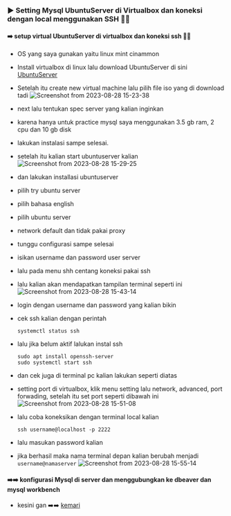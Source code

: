 ### ▶️ Setting Mysql UbuntuServer di Virtualbox dan koneksi dengan local menggunakan SSH 👨‍💻


#### ➡️ setup virtual UbuntuServer di virtualbox dan koneksi ssh 👨‍💻
 - OS yang saya gunakan yaitu linux mint cinammon
 - Install virtualbox di linux lalu download UbuntuServer di sini [UbuntuServer](https://ubuntu.com/download/server)
 - Setelah itu create new virtual machine lalu pilih file iso yang di download tadi
   ![Screenshot from 2023-08-28 15-23-38](https://github.com/agilsaputra/mysql_on_UbuntuServer_virtualbox/assets/22126819/e52af51f-46f9-400b-a261-6aa4c9638c4f)
 - next lalu tentukan spec server yang kalian inginkan
 - karena hanya untuk practice mysql saya menggunakan 3.5 gb ram, 2 cpu dan 10 gb disk
 - lakukan instalasi sampe selesai.
 - setelah itu kalian start ubuntuserver kalian
   ![Screenshot from 2023-08-28 15-29-25](https://github.com/agilsaputra/mysql_on_UbuntuServer_virtualbox/assets/22126819/deac1b0b-668a-4eb4-baf7-f1b2f123c1c7)
 - dan lakukan installasi ubuntuserver
 - pilih try ubuntu server
 - pilih bahasa english
 - pilih ubuntu server
 - network default dan tidak pakai proxy
 - tunggu configurasi sampe selesai
 - isikan username dan password user server
 - lalu pada menu shh centang koneksi pakai ssh
 - lalu kalian akan mendapatkan tampilan terminal seperti ini
   ![Screenshot from 2023-08-28 15-43-14](https://github.com/agilsaputra/mysql_on_UbuntuServer_virtualbox/assets/22126819/79b03a5d-6622-46f0-84e5-504262284383)
 - login dengan username dan password yang kalian bikin
 - cek ssh kalian dengan perintah
   ```
   systemctl status ssh
   ```
 - lalu jika belum aktif lalukan instal ssh
   ```
   sudo apt install openssh-server
   sudo systemctl start ssh
   ```
 - dan cek juga di terminal pc kalian lakukan seperti diatas
 - setting port di virtualbox, klik menu setting lalu network, advanced, port forwading, setelah itu set port seperti dibawah ini
   ![Screenshot from 2023-08-28 15-51-08](https://github.com/agilsaputra/mysql_on_UbuntuServer_virtualbox/assets/22126819/470c86b1-4142-45c9-ab58-fe61c3a9c007)

 - lalu coba koneksikan dengan terminal local kalian
   ```
   ssh username@localhost -p 2222
   ```
 - lalu masukan password kalian
 - jika berhasil maka nama terminal depan kalian berubah menjadi ```username@namaserver```
   ![Screenshot from 2023-08-28 15-55-14](https://github.com/agilsaputra/mysql_on_UbuntuServer_virtualbox/assets/22126819/f087dc61-a955-4c41-beb3-88b17917f96f)

   
 #### ➡️➡️ konfigurasi Mysql di server dan menggubungkan ke dbeaver dan mysql workbench

  - kesini gan ➡️➡️ [kemari](https://github.com/agilsaputra/mysql_on_UbuntuServer_virtualbox/tree/master/DB)

   
   

   

